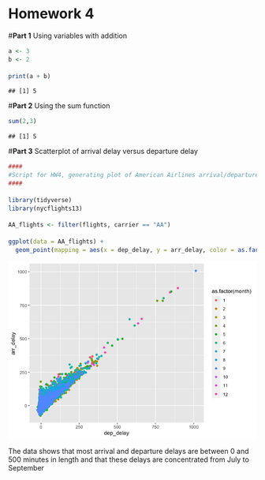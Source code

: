 Homework 4
================

\#**Part 1** Using variables with addition

``` r
a <- 3
b <- 2

print(a + b)
```

    ## [1] 5

\#**Part 2** Using the sum function

``` r
sum(2,3)
```

    ## [1] 5

\#**Part 3** Scatterplot of arrival delay versus departure delay

``` r
####
#Script for HW4, generating plot of American Airlines arrival/departure delays
####

library(tidyverse)
library(nycflights13)

AA_flights <- filter(flights, carrier == "AA")

ggplot(data = AA_flights) +
  geom_point(mapping = aes(x = dep_delay, y = arr_delay, color = as.factor(month)))
```

![](hw_4_files/figure-gfm/unnamed-chunk-3-1.png)<!-- -->

The data shows that most arrival and departure delays are between 0 and
500 minutes in length and that these delays are concentrated from July
to September
